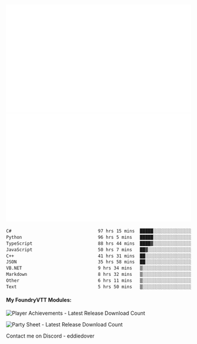 
![](https://raw.githubusercontent.com/eddiedover/ghstats/master/generated/overview.svg)
![](https://raw.githubusercontent.com/eddiedover/ghstats/master/generated/languages.svg)

<!--START_SECTION:waka-->

```txt
C#                                 97 hrs 15 mins  █████░░░░░░░░░░░░░░░░░░░░   20.21 %
Python                             96 hrs 5 mins   █████░░░░░░░░░░░░░░░░░░░░   19.97 %
TypeScript                         88 hrs 44 mins  ████▓░░░░░░░░░░░░░░░░░░░░   18.45 %
JavaScript                         50 hrs 7 mins   ██▓░░░░░░░░░░░░░░░░░░░░░░   10.42 %
C++                                41 hrs 31 mins  ██░░░░░░░░░░░░░░░░░░░░░░░   08.63 %
JSON                               35 hrs 58 mins  ██░░░░░░░░░░░░░░░░░░░░░░░   07.48 %
VB.NET                             9 hrs 34 mins   ▒░░░░░░░░░░░░░░░░░░░░░░░░   01.99 %
Markdown                           8 hrs 32 mins   ▒░░░░░░░░░░░░░░░░░░░░░░░░   01.77 %
Other                              6 hrs 11 mins   ▒░░░░░░░░░░░░░░░░░░░░░░░░   01.29 %
Text                               5 hrs 50 mins   ▒░░░░░░░░░░░░░░░░░░░░░░░░   01.21 %
```

<!--END_SECTION:waka-->

#### My FoundryVTT Modules:

  ![Player Achievements - Latest Release Download Count](https://img.shields.io/badge/dynamic/json?label=Player%20Achievements%20-%20Downloads@latest&query=assets%5B1%5D.download_count&url=https%3A%2F%2Fapi.github.com%2Frepos%2FEddieDover%2Ffvtt-player-achievements%2Freleases%2Flatest)

  ![Party Sheet - Latest Release Download Count](https://img.shields.io/badge/dynamic/json?label=Party%20Sheet%20-%20Downloads@latest&query=assets%5B1%5D.download_count&url=https%3A%2F%2Fapi.github.com%2Frepos%2FEddieDover%2Ffvtt-party-sheet%2Freleases%2Flatest)

<a rel="me" href="https://techhub.social/@EddieDover"></a>

Contact me on Discord - eddiedover
